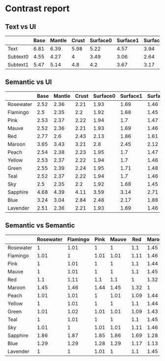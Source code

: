 # Contrast report

## Text vs UI
|          |   Base |   Mantle |   Crust |   Surface0 |   Surface1 |   Surface2 |   Overlay0 |   Overlay1 |   Overlay2 |
|----------|--------|----------|---------|------------|------------|------------|------------|------------|------------|
| Text     |   6.81 |     6.39 |    5.98 |       5.22 |       4.57 |       3.94 |       3.42 |       2.91 |       2.33 |
| Subtext0 |   4.55 |     4.27 |    4    |       3.49 |       3.06 |       2.64 |       2.29 |       1.95 |       1.56 |
| Subtext1 |   5.47 |     5.14 |    4.8  |       4.2  |       3.67 |       3.17 |       2.75 |       2.34 |       1.88 |

## Semantic vs UI
|           |   Base |   Mantle |   Crust |   Surface0 |   Surface1 |   Surface2 |   Overlay0 |   Overlay1 |   Overlay2 |
|-----------|--------|----------|---------|------------|------------|------------|------------|------------|------------|
| Rosewater |   2.52 |     2.36 |    2.21 |       1.93 |       1.69 |       1.46 |       1.26 |       1.08 |       1.16 |
| Flamingo  |   2.5  |     2.35 |    2.2  |       1.92 |       1.68 |       1.45 |       1.25 |       1.07 |       1.17 |
| Pink      |   2.53 |     2.37 |    2.22 |       1.94 |       1.7  |       1.47 |       1.27 |       1.08 |       1.15 |
| Mauve     |   2.52 |     2.36 |    2.21 |       1.93 |       1.69 |       1.46 |       1.26 |       1.08 |       1.16 |
| Red       |   2.77 |     2.6  |    2.43 |       2.13 |       1.86 |       1.61 |       1.39 |       1.19 |       1.05 |
| Maroon    |   3.65 |     3.43 |    3.21 |       2.8  |       2.45 |       2.12 |       1.83 |       1.56 |       1.25 |
| Peach     |   2.54 |     2.38 |    2.23 |       1.95 |       1.7  |       1.47 |       1.27 |       1.09 |       1.15 |
| Yellow    |   2.53 |     2.37 |    2.22 |       1.94 |       1.7  |       1.46 |       1.27 |       1.08 |       1.15 |
| Green     |   2.55 |     2.39 |    2.24 |       1.95 |       1.71 |       1.48 |       1.28 |       1.09 |       1.15 |
| Teal      |   2.52 |     2.37 |    2.22 |       1.94 |       1.7  |       1.46 |       1.27 |       1.08 |       1.16 |
| Sky       |   2.5  |     2.35 |    2.2  |       1.92 |       1.68 |       1.45 |       1.26 |       1.07 |       1.17 |
| Sapphire  |   4.68 |     4.39 |    4.11 |       3.59 |       3.14 |       2.71 |       2.35 |       2    |       1.6  |
| Blue      |   3.24 |     3.04 |    2.84 |       2.48 |       2.17 |       1.88 |       1.62 |       1.39 |       1.11 |
| Lavender  |   2.51 |     2.36 |    2.21 |       1.93 |       1.69 |       1.46 |       1.26 |       1.07 |       1.16 |

## Semantic vs Semantic
|           |   Rosewater |   Flamingo |   Pink |   Mauve |   Red |   Maroon |   Peach |   Yellow |   Green |   Teal |   Sky |   Sapphire |   Blue |   Lavender |
|-----------|-------------|------------|--------|---------|-------|----------|---------|----------|---------|--------|-------|------------|--------|------------|
| Rosewater |        1    |       1.01 |   1    |    1    |  1.1  |     1.45 |    1.01 |     1    |    1.01 |   1    |  1.01 |       1.86 |   1.29 |       1    |
| Flamingo  |        1.01 |       1    |   1.01 |    1.01 |  1.11 |     1.46 |    1.01 |     1.01 |    1.02 |   1.01 |  1    |       1.87 |   1.29 |       1    |
| Pink      |        1    |       1.01 |   1    |    1    |  1.1  |     1.44 |    1    |     1    |    1.01 |   1    |  1.01 |       1.85 |   1.28 |       1.01 |
| Mauve     |        1    |       1.01 |   1    |    1    |  1.1  |     1.45 |    1.01 |     1    |    1.01 |   1    |  1.01 |       1.86 |   1.29 |       1    |
| Red       |        1.1  |       1.11 |   1.1  |    1.1  |  1    |     1.32 |    1.09 |     1.1  |    1.09 |   1.1  |  1.11 |       1.69 |   1.17 |       1.1  |
| Maroon    |        1.45 |       1.46 |   1.44 |    1.45 |  1.32 |     1    |    1.44 |     1.44 |    1.43 |   1.45 |  1.46 |       1.28 |   1.13 |       1.45 |
| Peach     |        1.01 |       1.01 |   1    |    1.01 |  1.09 |     1.44 |    1    |     1    |    1    |   1    |  1.01 |       1.84 |   1.28 |       1.01 |
| Yellow    |        1    |       1.01 |   1    |    1    |  1.1  |     1.44 |    1    |     1    |    1.01 |   1    |  1.01 |       1.85 |   1.28 |       1.01 |
| Green     |        1.01 |       1.02 |   1.01 |    1.01 |  1.09 |     1.43 |    1    |     1.01 |    1    |   1.01 |  1.02 |       1.84 |   1.27 |       1.01 |
| Teal      |        1    |       1.01 |   1    |    1    |  1.1  |     1.45 |    1    |     1    |    1.01 |   1    |  1.01 |       1.85 |   1.28 |       1.01 |
| Sky       |        1.01 |       1    |   1.01 |    1.01 |  1.11 |     1.46 |    1.01 |     1.01 |    1.02 |   1.01 |  1    |       1.87 |   1.29 |       1    |
| Sapphire  |        1.86 |       1.87 |   1.85 |    1.86 |  1.69 |     1.28 |    1.84 |     1.85 |    1.84 |   1.85 |  1.87 |       1    |   1.44 |       1.86 |
| Blue      |        1.29 |       1.29 |   1.28 |    1.29 |  1.17 |     1.13 |    1.28 |     1.28 |    1.27 |   1.28 |  1.29 |       1.44 |   1    |       1.29 |
| Lavender  |        1    |       1    |   1.01 |    1    |  1.1  |     1.45 |    1.01 |     1.01 |    1.01 |   1.01 |  1    |       1.86 |   1.29 |       1    |
